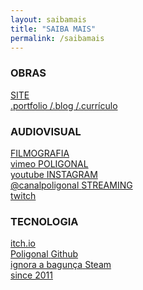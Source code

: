 ```yaml
---
layout: saibamais
title: "SAIBA MAIS"
permalink: /saibamais
---
```

<div class="saibamais-container">
    <div class="saibamais-buttons">
    <h3 class="category-title">OBRAS</h3>
        <a href="/" class="saibamais-button">
            <span class="saibamais-icon ion-earth"></span>
            <span class="saibamais-text">SITE<br><span>.portfolio /.blog /.currículo</span></span>
        </a>
    <h3 class="category-title">AUDIOVISUAL</h3>
        <a href="https://vimeo.com/bezerramos" target="_blank" class="saibamais-button">
            <span class="saibamais-icon ion-social-vimeo"></span>
            <span class="saibamais-text">FILMOGRAFIA<br><span>vimeo</span></span>
        </a>
        <a href="https://www.youtube.com/@canalpoligonal" target="_blank" class="saibamais-button">
            <span class="saibamais-icon ion-social-youtube"></span>
            <span class="saibamais-text">POLIGONAL<br>youtube</span>
        </a>
        <a href="https://www.instagram.com/bezerramos/" target="_blank" class="saibamais-button">
            <span class="saibamais-icon ion-social-instagram"></span>
            <span class="saibamais-text">INSTAGRAM<br>@canalpoligonal</span>
        </a>    
        <a href="https://twitch.tv/canalpoligonal" target="_blank" class="saibamais-button">
            <span class="saibamais-icon ion-social-twitch"></span>
            <span class="saibamais-text">STREAMING<br>twitch</span>
        </a>
        <h3 class="category-title">TECNOLOGIA</h3>
        <a href="https://poligonal.itch.io/" target="_blank" class="saibamais-button">
                    <span class="saibamais-icon ion-android-playstore"></span>
                    <span class="saibamais-text">itch.io<br>Poligonal</span>
        </a>
        <a href="https://github.com/poligonaldev" target="_blank" class="saibamais-button">
                    <span class="saibamais-icon ion ion-social-github"></span>
                    <span class="saibamais-text">Github<br>ignora a bagunça</span>
        </a>
        <a href="https://steamcommunity.com/id/tropicaos" target="_blank" class="saibamais-button">
                    <span class="saibamais-icon ion ion-steam"></span>
                    <span class="saibamais-text">Steam<br>since 2011</span>
        </a>
    </div>
</div>